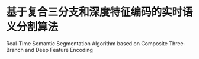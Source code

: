 # 基于复合三分支和深度特征编码的实时语义分割算法
Real-Time Semantic Segmentation Algorithm based on Composite Three-Branch and Deep Feature Encoding

